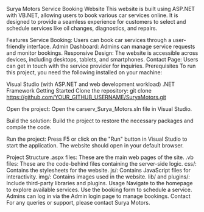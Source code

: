 Surya Motors Service Booking Website
This website is built using ASP.NET with VB.NET, allowing users to book various car services online. It is designed to provide a seamless experience for customers to select and schedule services like oil changes, diagnostics, and repairs.

Features
Service Booking: Users can book car services through a user-friendly interface.
Admin Dashboard: Admins can manage service requests and monitor bookings.
Responsive Design: The website is accessible across devices, including desktops, tablets, and smartphones.
Contact Page: Users can get in touch with the service provider for inquiries.
Prerequisites
To run this project, you need the following installed on your machine:

Visual Studio (with ASP.NET and web development workload)
.NET Framework
Getting Started
Clone the repository:
git clone https://github.com/YOUR_GITHUB_USERNAME/SuryaMotors.git

Open the project:
Open the carserv_Surya_Motors.sln file in Visual Studio.

Build the solution:
Build the project to restore the necessary packages and compile the code.

Run the project:
Press F5 or click on the "Run" button in Visual Studio to start the application. The website should open in your default browser.

Project Structure
.aspx files: These are the main web pages of the site.
.vb files: These are the code-behind files containing the server-side logic.
css/: Contains the stylesheets for the website.
js/: Contains JavaScript files for interactivity.
img/: Contains images used in the website.
lib/ and plugins/: Include third-party libraries and plugins.
Usage
Navigate to the homepage to explore available services.
Use the booking form to schedule a service.
Admins can log in via the Admin login page to manage bookings.
Contact
For any queries or support, please contact Surya Motors.

